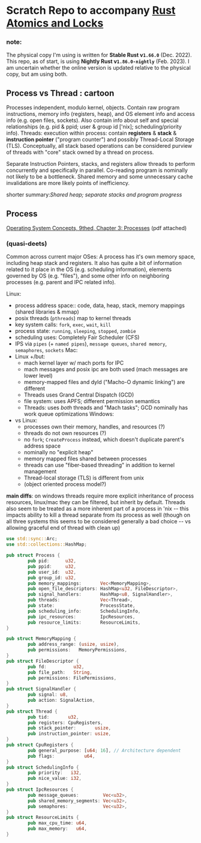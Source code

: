 # Scratch Repo to accompany [Rust Atomics and Locks](https://marabos.nl/atomics/basics.html)

### **note**: 
The physical copy I'm using is written for **Stable Rust v`1.66.0`** (Dec. 2022).  
This repo, as of start, is using **Nightly Rust v`1.86.0-nightly`** (Feb. 2023).
I am uncertain whether the online version is updated relative to the physical copy, but am using both.

## Process vs Thread : cartoon
Processes independent, modulo kernel, objects.  Contain raw program instructions, memory info (registers, heap), and OS element info and access info (e.g. open files, sockets).  Also contain info about self and special relationships (e.g. pid & ppid; user & group id ['nix]; scheduling/priority info).
Threads: execution within process: contain **registers** & **stack** & **instruction pointer** ("program counter") and possibly Thread-Local Storage (TLS).
Conceptually, all stack based operations can be considered purview of threads with "core" stack owned by a thread on process.

Separate Instruction Pointers, stacks, and registers allow threads to perform concurrently and specifically in parallel. Co-reading program is nominally not likely to be a bottleneck.  Shared memory and some unnecessary cache invalidations are more likely points of inefficiency.

shorter summary:*Shared heap; separate stacks and program progress*

## Process 
[Operating System Concepts, 9thed, Chapter 3: Processes](https://www.cs.uic.edu/~jbell/CourseNotes/OperatingSystems/3_Processes.html)
(pdf attached)

### (quasi-deets)
Common across current major OSes: 
A process has it's own memory space, including heap stack and registers.  It also has quite a bit of information related to it place in the OS (e.g. scheduling information), elements governed by OS (e.g. "files"), and some other info on neighboring processes (e.g. parent and IPC related info).

Linux: 
 - process address space:: code, data, heap, stack, memory mappings (shared libraries & mmap)
 - posix threads (`pthreads`) map to kernel threads
 - key system calls: `fork`, `exec`, `wait`, `kill`
 - process state: `running`, `sleeping`, `stopped`, `zombie`
 - scheduling uses: Completely Fair Scheduler (CFS)
 - IPS via `pipes` (+ `named pipes`), `message queues`, `shared memory`, `semaphores`, `sockets`
Mac:
 - Linux +/but:
   - mach kernel layer w/ mach ports for IPC
   - mach messages and posix ipc are both used (mach messages are lower level)
   - memory-mapped files and dyld ("Macho-O dynamic linking") are different
   - Threads uses Grand Central Dispatch (GCD)
   - file system: uses APFS; different permission semantics
   - Threads: uses *both* threads and "Mach tasks"; GCD nominally has work queue optimizations
Windows:
 - vs Linux:
   - processes own their memory, handles, and resources (?)
   - threads do not own resources (?)
   - no `fork`; `CreateProcess` instead, which doesn't duplicate parent's address space
   - nominally no "explicit heap"
   - memory mapped files shared between processes
   - threads can use "fiber-based threading" in addition to kernel management
   - Thread-local storage (TLS) is different from unix
   - (object oriented process model?)
   
**main diffs**: on windows threads require more explicit inheritance of process resources, linux/mac they can be filtered, but inherit by default.  Threads also seem to be treated as a more inherent part of a process in 'nix -- this impacts ability to kill a thread separate from its process as well (though on all three systems this seems to be considered generally a bad choice -- vs allowing graceful end of thread with clean up)
```rust
use std::sync::Arc;
use std::collections::HashMap;

pub struct Process {
        pub pid:      u32,
        pub ppid:     u32,
        pub user_id:  u32,
        pub group_id: u32,
        pub memory_mappings:       Vec<MemoryMapping>,
        pub open_file_descriptors: HashMap<u32, FileDescriptor>,
        pub signal_handlers:       HashMap<u8, SignalHandler>,
        pub threads:               Vec<Thread>,
        pub state:                 ProcessState,
        pub scheduling_info:       SchedulingInfo,
        pub ipc_resources:         IpcResources,
        pub resource_limits:       ResourceLimits,
}

pub struct MemoryMapping {
        pub address_range: (usize, usize),
        pub permissions:   MemoryPermissions,
}
pub struct FileDescriptor {
        pub fd:          u32,
        pub file_path:   String,
        pub permissions: FilePermissions,
}
pub struct SignalHandler {
        pub signal: u8,
        pub action: SignalAction,
}
pub struct Thread {
        pub tid:       u32,
        pub registers: CpuRegisters,
        pub stack_pointer:       usize,
        pub instruction_pointer: usize,
}
pub struct CpuRegisters {
        pub general_purpose: [u64; 16], // Architecture dependent
        pub flags:           u64,
}
pub struct SchedulingInfo {
        pub priority:   i32,
        pub nice_value: i32,
}
pub struct IpcResources {
        pub message_queues:         Vec<u32>,
        pub shared_memory_segments: Vec<u32>,
        pub semaphores:             Vec<u32>,
}
pub struct ResourceLimits {
        pub max_cpu_time: u64,
        pub max_memory:   u64,
}
```
